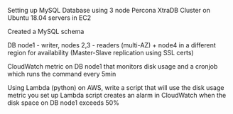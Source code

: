 Setting up MySQL Database using 3 node Percona XtraDB Cluster on Ubuntu 18.04 servers in EC2

Created a MySQL schema 

DB node1 - writer, nodes 2,3 - readers (multi-AZ) + node4 in a different region for availability (Master-Slave replication using SSL certs)

CloudWatch metric on DB node1 that monitors disk usage and a cronjob which runs the command every 5min

Using Lambda (python) on AWS, write a script that will use the disk usage metric you set up 
Lambda script creates an alarm in CloudWatch when the disk space on DB node1 exceeds 50% 

